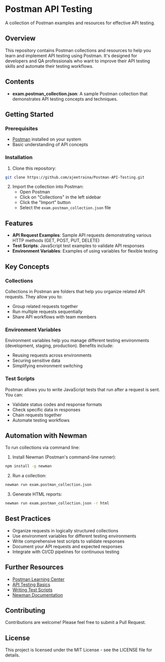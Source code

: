 # Postman API Testing

A collection of Postman examples and resources for effective API testing.

## Overview

This repository contains Postman collections and resources to help you learn and implement API testing using Postman. It's designed for developers and QA professionals who want to improve their API testing skills and automate their testing workflows.

## Contents

- **exam.postman_collection.json**: A sample Postman collection that demonstrates API testing concepts and techniques.

## Getting Started

### Prerequisites

- [Postman](https://www.postman.com/downloads/) installed on your system
- Basic understanding of API concepts

### Installation

1. Clone this repository:
```bash
git clone https://github.com/ajeetraina/Postman-API-Testing.git
```

2. Import the collection into Postman:
   - Open Postman
   - Click on "Collections" in the left sidebar
   - Click the "Import" button
   - Select the `exam.postman_collection.json` file

## Features

- **API Request Examples**: Sample API requests demonstrating various HTTP methods (GET, POST, PUT, DELETE)
- **Test Scripts**: JavaScript test examples to validate API responses
- **Environment Variables**: Examples of using variables for flexible testing

## Key Concepts

### Collections

Collections in Postman are folders that help you organize related API requests. They allow you to:
- Group related requests together
- Run multiple requests sequentially
- Share API workflows with team members

### Environment Variables

Environment variables help you manage different testing environments (development, staging, production). Benefits include:
- Reusing requests across environments
- Securing sensitive data
- Simplifying environment switching

### Test Scripts

Postman allows you to write JavaScript tests that run after a request is sent. You can:
- Validate status codes and response formats
- Check specific data in responses
- Chain requests together
- Automate testing workflows

## Automation with Newman

To run collections via command line:

1. Install Newman (Postman's command-line runner):
```bash
npm install -g newman
```

2. Run a collection:
```bash
newman run exam.postman_collection.json
```

3. Generate HTML reports:
```bash
newman run exam.postman_collection.json -r html
```

## Best Practices

- Organize requests in logically structured collections
- Use environment variables for different testing environments
- Write comprehensive test scripts to validate responses
- Document your API requests and expected responses
- Integrate with CI/CD pipelines for continuous testing

## Further Resources

- [Postman Learning Center](https://learning.postman.com/docs/getting-started/introduction/)
- [API Testing Basics](https://www.postman.com/api-platform/api-testing/)
- [Writing Test Scripts](https://learning.postman.com/docs/tests-and-scripts/write-scripts/test-scripts/)
- [Newman Documentation](https://learning.postman.com/docs/running-collections/using-newman-cli/command-line-integration-with-newman/)

## Contributing

Contributions are welcome! Please feel free to submit a Pull Request.

## License

This project is licensed under the MIT License - see the LICENSE file for details.
